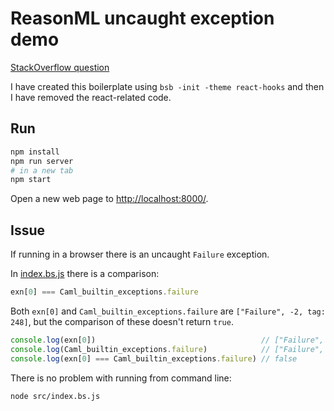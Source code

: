 # ReasonML uncaught exception demo

[StackOverflow question](https://stackoverflow.com/questions/59619235/how-to-catch-the-failure-exception-raised-during-number-parsing-in-reasonml)

I have created this boilerplate using `bsb -init -theme react-hooks` and then I have removed the react-related code.

## Run

```sh
npm install
npm run server
# in a new tab
npm start
```

Open a new web page to [http://localhost:8000/](http://localhost:8000/).

## Issue

If running in a browser there is an uncaught `Failure` exception.

In [index.bs.js](https://github.com/jakub-zawislak/reasonml-exception-demo/blob/master/src/index.bs.js)
there is a comparison:

```js
exn[0] === Caml_builtin_exceptions.failure
```

Both `exn[0]` and `Caml_builtin_exceptions.failure` are `["Failure", -2, tag: 248]`,
 but the comparison of these doesn't return `true`.

```js
console.log(exn[0])                                     // ["Failure", -2, tag: 248]
console.log(Caml_builtin_exceptions.failure)            // ["Failure", -2, tag: 248]
console.log(exn[0] === Caml_builtin_exceptions.failure) // false
```

There is no problem with running from command line:
```sh
node src/index.bs.js
```
